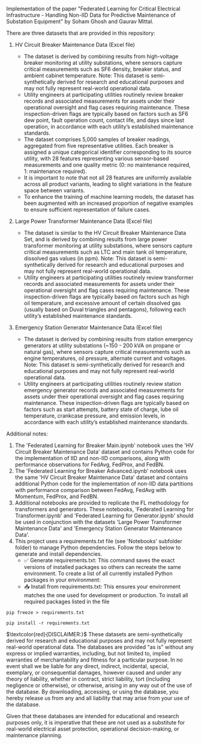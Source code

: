 Implementation of the paper "Federated Learning for Critical Electrical Infrastructure - Handling Non-IID Data for Predictive Maintenance of Substation Equipment" by Soham Ghosh and Gaurav Mittal.

There are three datasets that are provided in this repository:

1. HV Circuit Breaker Maintenance Data (Excel file)

    -   The dataset is derived by combining results from high-voltage breaker monitoring at utility substations, where sensors capture critical measurements such as SF6 density, breaker status, and ambient cabinet temperature. Note: This dataset is semi-synthetically derived for research and educational purposes and may not fully represent real-world operational data.
    -   Utility engineers at participating utilities routinely review breaker records and associated measurements for assets under their operational oversight and flag cases requiring maintenance. These inspection-driven flags are typically based on factors such as SF6 dew point, fault operation count, contact life, and days since last operation, in accordance with each utility’s established maintenance standards.
    -   The dataset comprises 5,000 samples of breaker readings, aggregated from five representative utilities. Each breaker is assigned a unique categorical identifier corresponding to its source utility, with 28 features representing various sensor-based measurements and one quality metric (0: no maintenance required, 1: maintenance required).
    -   It is important to note that not all 28 features are uniformly available across all product variants, leading to slight variations in the feature space between variants.
    -   To enhance the training of machine learning models, the dataset has been augmented with an increased proportion of negative examples to ensure sufficient representation of failure cases.

2. Large Power Transformer Maintenance Data (Excel file)

    -   The dataset is similar to the HV Circuit Breaker Maintenance Data Set, and is derived by combining results from large power transformer monitoring at utility substations, where sensors capture critical measurements such as LTC and main tank oil temperature, dissolved gas values (in ppm). Note: This dataset is semi-synthetically derived for research and educational purposes and may not fully represent real-world operational data.
    -   Utility engineers at participating utilities routinely review transformer records and associated measurements for assets under their operational oversight and flag cases requiring maintenance. These inspection-driven flags are typically based on factors such as high oil temperature, and excessive amount of certain dissolved gas (usually based on Duval triangles and pentagons), following each utility’s established maintenance standards.


3. Emergency Station Generator Maintenance Data (Excel file)

     -   The dataset is derived by combining results from station emergency generators at utility substations (~150 - 200 kVA on propane or natural gas), where sensors capture critical measurements such as engine temperatures, oil pressure, alternate current and voltages. Note: This dataset is semi-synthetically derived for research and educational purposes and may not fully represent real-world operational data.
     -   Utility engineers at participating utilities routinely review station emergency generator records and associated measurements for assets under their operational oversight and flag cases requiring maintenance. These inspection-driven flags are typically based on factors such as start attempts, battery state of charge, lube oil temperature, crankcase pressure, and emission levels, in accordance with each utility’s established maintenance standards.

Additional notes: 

1. The 'Federated Learning for Breaker Main.ipynb' notebook uses the 'HV Circuit Breaker Maintenance Data' dataset and contains Python code for the implementation of IID and non-IID comparisons, along with performance observations for FedAvg, FedProx, and FedBN.
2. The 'Federated Learning for Breaker Advanced.ipynb' notebook uses the same 'HV Circuit Breaker Maintenance Data' dataset and contains additional Python code for the implementation of non-IID data partitions with performance comparison between FedAvg, FedAvg with Momentum, FedProx, and FedBN.
3. Additional notebooks are provided to replicate the FL methodology for transformers and generators. These notebooks, 'Federated Learning for Transformer.ipynb' and 'Federated Learning for Generator.ipynb' should be used in conjunction with the datasets 'Large Power Transformer Maintenance Data' and 'Emergency Station Generator Maintenance Data'. 
4. This project uses a requirements.txt file (see 'Notebooks' subfolder folder) to manage Python dependencies. Follow the steps below to generate and install dependencies.
    - ✅ Generate requirements.txt: This command saves the exact versions of installed packages so others can recreate the same environment. To create a list of all currently installed Python packages in your environment:
    - 📥 Install from requirements.txt: This ensures your environment matches the one used for development or production. To install all required packages listed in the file
```
pip freeze > requirements.txt

```


```
pip install -r requirements.txt

```


$\textcolor{red}{DISCLAIMER:}$
These datasets are semi-synthetically derived for research and educational purposes and may not fully represent real-world operational data. The databases are provided "as is" without any express or implied warranties, including, but not limited to, implied warranties of merchantability and fitness for a particular purpose. In no event shall we be liable for any direct, indirect, incidental, special, exemplary, or consequential damages, however caused and under any theory of liability, whether in contract, strict liability, tort (including negligence or otherwise), or otherwise, arising in any way out of the use of the database. By downloading, accessing, or using the database, you hereby release us from any and all liability that may arise from your use of the database. 

Given that these databases are intended for educational and research purposes only, it is imperative that these are not used as a substitute for real-world electrical asset protection, operational decision-making, or maintenance planning.
